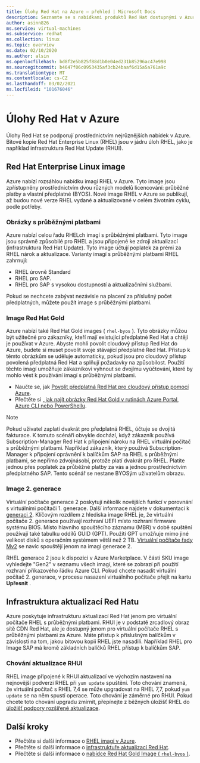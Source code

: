 ```yaml
---
title: Úlohy Red Hat na Azure – přehled | Microsoft Docs
description: Seznamte se s nabídkami produktů Red Hat dostupnými v Azure.
author: asinn826
ms.service: virtual-machines
ms.subservice: redhat
ms.collection: linux
ms.topic: overview
ms.date: 02/10/2020
ms.author: alsin
ms.openlocfilehash: bd8f2e5b825f88d1b0e04ed231b85296ac47e998
ms.sourcegitcommit: b4647f06c0953435af3cb24baaf6d15a5a761a9c
ms.translationtype: MT
ms.contentlocale: cs-CZ
ms.lasthandoff: 03/02/2021
ms.locfileid: "101676046"
---
```

# <a name="red-hat-workloads-on-azure"></a>Úlohy Red Hat v Azure

Úlohy Red Hat se podporují prostřednictvím nejrůznějších nabídek v Azure. Bitové kopie Red Hat Enterprise Linux (RHEL) jsou v jádru úloh RHEL, jako je například infrastruktura Red Hat Update (RHUI).

## <a name="red-hat-enterprise-linux-images"></a>Red Hat Enterprise Linux image

Azure nabízí rozsáhlou nabídku imagí RHEL v Azure. Tyto image jsou zpřístupněny prostřednictvím dvou různých modelů licencování: průběžné platby a vlastní předplatné (BYOS). Nové image RHEL v Azure se publikují, až budou nové verze RHEL vydané a aktualizované v celém životním cyklu, podle potřeby.

### <a name="pay-as-you-go-images"></a>Obrázky s průběžnými platbami

Azure nabízí celou řadu RHELch imagí s průběžnými platbami. Tyto image jsou správně způsobilé pro RHEL a jsou připojené ke zdroji aktualizací (infrastruktura Red Hat Update). Tyto image účtují poplatek za prémi za RHEL nárok a aktualizace. Varianty imagí s průběžnými platbami RHEL zahrnují:

* RHEL úrovně Standard
* RHEL pro SAP.
* RHEL pro SAP s vysokou dostupností a aktualizačními službami.

Pokud se nechcete zabývat nezávisle na placení za příslušný počet předplatných, můžete použít image s průběžnými platbami.

### <a name="red-hat-gold-images"></a>Image Red Hat Gold

Azure nabízí také Red Hat Gold images ( `rhel-byos` ). Tyto obrázky můžou být užitečné pro zákazníky, kteří mají existující předplatné Red Hat a chtějí je používat v Azure. Abyste mohli povolit cloudový přístup Red Hat do Azure, budete si muset povolit svoje stávající předplatné Red Hat. Přístup k těmto obrázkům se uděluje automaticky, pokud jsou pro cloudový přístup povolená předplatná Red Hat a splňují požadavky na způsobilost. Použití těchto imagí umožňuje zákazníkovi vyhnout se dvojímu vyúčtování, které by mohlo vést k používání imagí s průběžnými platbami.
* Naučte se, jak [Povolit předplatná Red Hat pro cloudový přístup pomocí Azure](https://access.redhat.com/documentation/en-us/red_hat_subscription_management/1/html/red_hat_cloud_access_reference_guide/enabling-and-maintaining-subs_cloud-access).
* Přečtěte si [, jak najít obrázky Red Hat Gold v rutinách Azure Portal, Azure CLI nebo PowerShellu](./byos.md).

> [!NOTE]
> Pokud uživatel zaplatí dvakrát pro předplatná RHEL, účtuje se dvojitá fakturace. K tomuto scénáři obvykle dochází, když zákazník používá Subscription-Manager Red Hat k připojení nároku na RHEL virtuální počítač s průběžnými platbami. Například zákazník, který používá Subscription-Manager k připojení oprávnění k balíčkům SAP na RHEL s průběžnými platbami, se nepřímo zdvojnásobí, protože platí dvakrát pro RHEL. Platíte jednou přes poplatek za průběžné platby za vás a jednou prostřednictvím předplatného SAP. Tento scénář se nestane BYOSým uživatelům obrazu.

### <a name="generation-2-images"></a>Image 2. generace

Virtuální počítače generace 2 poskytují několik novějších funkcí v porovnání s virtuálními počítači 1. generace. Další informace najdete v dokumentaci k [generaci 2](../../generation-2.md). Klíčovým rozdílem z hlediska image RHEL je, že virtuální počítače 2. generace používají rozhraní UEFI místo rozhraní firmware systému BIOS. Místo hlavního spouštěcího záznamu (MBR) v době spuštění používají také tabulku oddílů GUID (GPT). Použití GPT umožňuje mimo jiné velikost disků s operačním systémem větší než 2 TB. [Virtuální počítače řady Mv2](../../mv2-series.md) se navíc spouštějí jenom na imagí generace 2.

RHEL generace 2 jsou k dispozici v Azure Marketplace. V části SKU image vyhledejte "Gen2" v seznamu všech imagí, které se zobrazí při použití rozhraní příkazového řádku Azure CLI. Pokud chcete nasadit virtuální počítač 2. generace, v procesu nasazení virtuálního počítače přejít na kartu **Upřesnit** .

## <a name="red-hat-update-infrastructure"></a>Infrastruktura aktualizací Red Hatu

Azure poskytuje infrastrukturu aktualizací Red Hat jenom pro virtuální počítače RHEL s průběžnými platbami. RHUI je v podstatě zrcadlový obraz sítě CDN Red Hat, ale je dostupný jenom pro virtuální počítače RHEL s průběžnými platbami za Azure. Máte přístup k příslušným balíčkům v závislosti na tom, jakou bitovou kopii RHEL jste nasadili. Například RHEL pro Image SAP má kromě základních balíčků RHEL přístup k balíčkům SAP.

### <a name="rhui-update-behavior"></a>Chování aktualizace RHUI

RHEL image připojené k RHUI aktualizací ve výchozím nastavení na nejnovější podverzi RHEL při `yum update` spuštění. Toto chování znamená, že virtuální počítač s RHEL 7,4 se může upgradovat na RHEL 7,7, pokud `yum update` se na něm spustí operace. Toto chování je záměrné pro RHUI. Pokud chcete toto chování upgradu zmírnit, přepínejte z běžných úložišť RHEL do [úložišť podpory rozšířené aktualizace](./redhat-rhui.md#rhel-eus-and-version-locking-rhel-vms).

## <a name="next-steps"></a>Další kroky

* Přečtěte si další informace o [RHEL imagí v Azure](./redhat-images.md).
* Přečtěte si další informace o [infrastruktuře aktualizací Red Hat](./redhat-rhui.md).
* Přečtěte si další informace o [nabídce Red Hat Gold Image ( `rhel-byos` )](./byos.md).